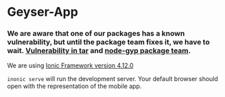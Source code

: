 
# Geyser-App


### We are aware that one of our packages has a known vulnerability, but until the package team fixes it, we have to wait. [Vulnerability in tar](https://github.com/sass/node-sass/issues/2625) and [node-gyp package team](https://github.com/nodejs/node-gyp/commit/1456ef27c72cc4e49f9b1d82cbb047cb673156c8).

We are using [Ionic Framework version 4.12.0](https://ionicframework.com/)

`inonic serve` will run the development server. Your default browser should open with the representation of the mobile app.
